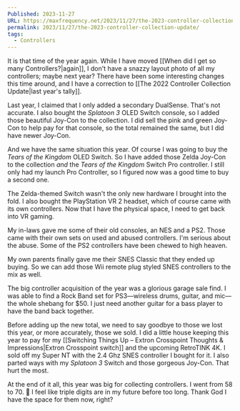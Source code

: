 ```yaml
---
Published: 2023-11-27
URL: https://maxfrequency.net/2023/11/27/the-2023-controller-collection-update/
permalink: 2023/11/27/the-2023-controller-collection-update/
tags:
  - Controllers
---
```

It is that time of the year again. While I have moved [[When did I get so many Controllers?|again]], I don't have a snazzy layout photo of all my controllers; maybe next year? There have been some interesting changes this time around, and I have a correction to [[The 2022 Controller Collection Update|last year's tally]]. 

Last year, I claimed that I only added a secondary DualSense. That's not accurate. I also bought the *Splatoon 3* OLED Switch console, so I added those beautiful Joy-Con to the collection. I did sell the pink and green Joy-Con to help pay for that console, so the total remained the same, but I did have newer Joy-Con.

And we have the same situation this year. Of course I was going to buy the *Tears of the Kingdom* OLED Switch. So I have added those Zelda Joy-Con to the collection *and* the *Tears of the Kingdom* Switch Pro controller. I still only had my launch Pro Controller, so I figured now was a good time to buy a second one.

The Zelda-themed Switch wasn't the only new hardware I brought into the fold. I also bought the PlayStation VR 2 headset, which of course came with its own controllers. Now that I have the physical space, I need to get back into VR gaming.

My in-laws gave me some of their old consoles, an NES and a PS2. Those came with their own sets on used and abused controllers. I'm serious about the abuse. Some of the PS2 controllers have been chewed to high heaven. 

My own parents finally gave me their SNES Classic that they ended up buying. So we can add those Wii remote plug styled SNES controllers to the mix as well.

The big controller acquisition of the year was a glorious garage sale find. I was able to find a Rock Band set for PS3—wireless drums, guitar, and mic—the whole shebang for $50. I just need another guitar for a bass player to have the band back together. 

Before adding up the new total, we need to say goodbye to those we lost this year, or more accurately, those we sold. I did a little house keeping this year to pay for my [[Switching Things Up – Extron Crosspoint Thoughts & Impressions|Extron Crosspoint switch]] and the upcoming RetroTINK 4K. I sold off my Super NT with the 2.4 Ghz SNES controller I bought for it. I also parted ways with my *Splatoon 3* Switch and those gorgeous Joy-Con. That hurt the most.

At the end of it all, this year was big for collecting controllers. I went from 58 to 70. 😬 I feel like triple digits are in my future before too long. Thank God I have the space for them now, right?